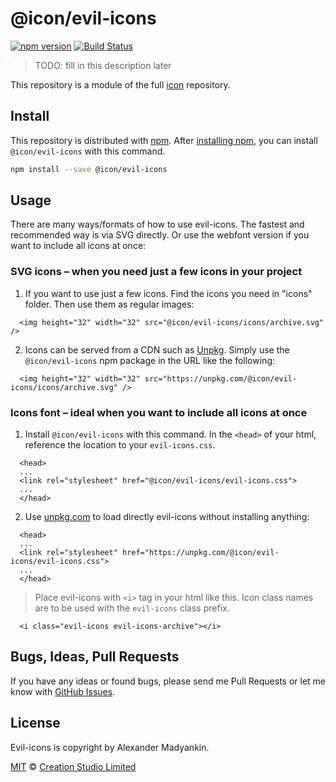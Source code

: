 # @icon/evil-icons

[![npm version](https://img.shields.io/npm/v/@icon/evil-icons.svg)](https://www.npmjs.org/package/@icon/evil-icons)
[![Build Status](https://travis-ci.org/icon/icon.svg?branch=master)](https://travis-ci.org/icon/icon)

> TODO: fill in this description later

This repository is a module of the full [icon][icon] repository.

## Install

This repository is distributed with [npm]. After [installing npm][install-npm], you can install `@icon/evil-icons` with this command.

```bash
npm install --save @icon/evil-icons
```

## Usage

There are many ways/formats of how to use evil-icons. The fastest and recommended way is via SVG directly. Or use the webfont version if you want to include all icons at once:

### SVG icons – when you need just a few icons in your project

  1. If you want to use just a few icons. Find the icons you need in "icons" folder. Then use them as regular images:

```
  <img height="32" width="32" src="@icon/evil-icons/icons/archive.svg" />
```

  2. Icons can be served from a CDN such as [Unpkg][Unpkg]. Simply use the `@icon/evil-icons` npm package in the URL like the following:

```
  <img height="32" width="32" src="https://unpkg.com/@icon/evil-icons/icons/archive.svg" />
```

### Icons font – ideal when you want to include all icons at once

  1. Install `@icon/evil-icons` with this command. In the `<head>` of your html, reference the location to your `evil-icons.css`.

```
  <head>
  ...
  <link rel="stylesheet" href="@icon/evil-icons/evil-icons.css">
  ...
  </head>
```

  2. Use [unpkg.com][Unpkg] to load directly evil-icons without installing anything:

```
  <head>
  ...
  <link rel="stylesheet" href="https://unpkg.com/@icon/evil-icons/evil-icons.css">
  ...
  </head>
```

> Place evil-icons with `<i>` tag in your html like this. Icon class names are to be used with the `evil-icons` class prefix.

```
  <i class="evil-icons evil-icons-archive"></i>
```


## Bugs, Ideas, Pull Requests

If you have any ideas or found bugs, please send me Pull Requests or let me know with [GitHub Issues][github issues].

## License

Evil-icons is copyright by Alexander Madyankin.

[MIT](./LICENSE) &copy; [Creation Studio Limited](https://creationstudio.com/)

[icon]: https://github.com/icon/icon
[docs]: http://icon.github.io/
[npm]: https://www.npmjs.com/
[install-npm]: https://docs.npmjs.com/getting-started/installing-node
[sass]: http://sass-lang.com/
[github issues]: https://github.com/thecreation/icons/issues
[Unpkg]: https://unpkg.com